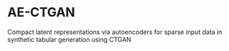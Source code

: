 # AE-CTGAN
Compact latent representations via autoencoders for sparse input data in synthetic tabular generation using CTGAN

